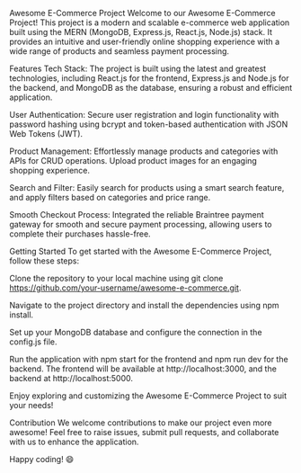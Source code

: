 Awesome E-Commerce Project
Welcome to our Awesome E-Commerce Project! This project is a modern and scalable e-commerce web application built using the MERN (MongoDB, Express.js, React.js, Node.js) stack. It provides an intuitive and user-friendly online shopping experience with a wide range of products and seamless payment processing.

Features
Tech Stack: The project is built using the latest and greatest technologies, including React.js for the frontend, Express.js and Node.js for the backend, and MongoDB as the database, ensuring a robust and efficient application.

User Authentication: Secure user registration and login functionality with password hashing using bcrypt and token-based authentication with JSON Web Tokens (JWT).

Product Management: Effortlessly manage products and categories with APIs for CRUD operations. Upload product images for an engaging shopping experience.

Search and Filter: Easily search for products using a smart search feature, and apply filters based on categories and price range.

Smooth Checkout Process: Integrated the reliable Braintree payment gateway for smooth and secure payment processing, allowing users to complete their purchases hassle-free.

Getting Started
To get started with the Awesome E-Commerce Project, follow these steps:

Clone the repository to your local machine using git clone https://github.com/your-username/awesome-e-commerce.git.

Navigate to the project directory and install the dependencies using npm install.

Set up your MongoDB database and configure the connection in the config.js file.

Run the application with npm start for the frontend and npm run dev for the backend. The frontend will be available at http://localhost:3000, and the backend at http://localhost:5000.

Enjoy exploring and customizing the Awesome E-Commerce Project to suit your needs!

Contribution
We welcome contributions to make our project even more awesome! Feel free to raise issues, submit pull requests, and collaborate with us to enhance the application.

Happy coding! 😄
